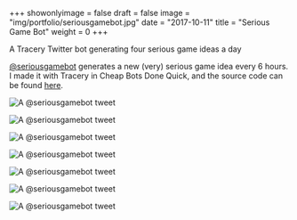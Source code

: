 +++
showonlyimage = false
draft = false
image = "img/portfolio/seriousgamebot.jpg"
date = "2017-10-11"
title = "Serious Game Bot"
weight = 0
+++

A Tracery Twitter bot generating four serious game ideas a day

<!--more-->

[@seriousgamebot](https://twitter.com/seriousgamebot) generates a new (very) serious game idea every 6 hours. I made it with Tracery in Cheap Bots Done Quick, and the source code can be found [here](https://cheapbotsdonequick.com/source/seriousgamebot).


![A @seriousgamebot tweet](/img/portfolio/seriousgamebot.jpg)

![A @seriousgamebot tweet](/img/portfolio/seriousgamebot2.png)

![A @seriousgamebot tweet](/img/portfolio/seriousgamebot3.png)

![A @seriousgamebot tweet](/img/portfolio/seriousgamebot4.png)

![A @seriousgamebot tweet](/img/portfolio/seriousgamebot5.png)

![A @seriousgamebot tweet](/img/portfolio/seriousgamebot6.png)

![A @seriousgamebot tweet](/img/portfolio/seriousgamebot7.png)